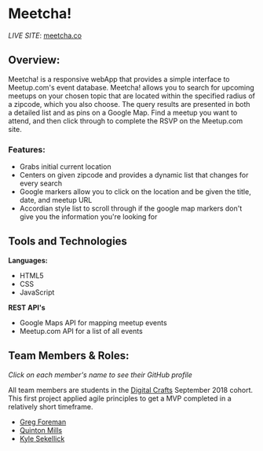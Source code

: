 # Meetcha!

*LIVE SITE*: [meetcha.co](https://meetcha.co/)

## Overview: 

Meetcha! is a responsive webApp that provides a simple interface to Meetup.com's event database. Meetcha! allows you to search for upcoming meetups on your chosen topic that are located within the specified radius of a zipcode, which you also choose. The query results are presented in both a detailed list and as pins on a Google Map. Find a meetup you want to attend, and then click through to complete the RSVP on the Meetup.com site. 

### Features: 

- Grabs initial current location
- Centers on given zipcode and provides a dynamic list that changes for every search
- Google markers allow you to click on the location and be given the title, date, and meetup URL
- Accordian style list to scroll through if the google map markers don't give you the information you're looking for

## Tools and Technologies

**Languages:**
- HTML5
- CSS
- JavaScript

**REST API's**
- Google Maps API for mapping meetup events
- Meetup.com API for a list of all events


## Team Members & Roles:
*Click on each member's name to see their GitHub profile*

All team members are students in the [Digital Crafts](https://www.digitalcrafts.com/) September 2018 cohort. This first project applied agile principles to get a MVP completed in a relatively short timeframe.

- [Greg Foreman](https://github.com/GFore)
- [Quinton Mills](https://github.com/quintonmills)
- [Kyle Sekellick](https://github.com/Kllicks)

